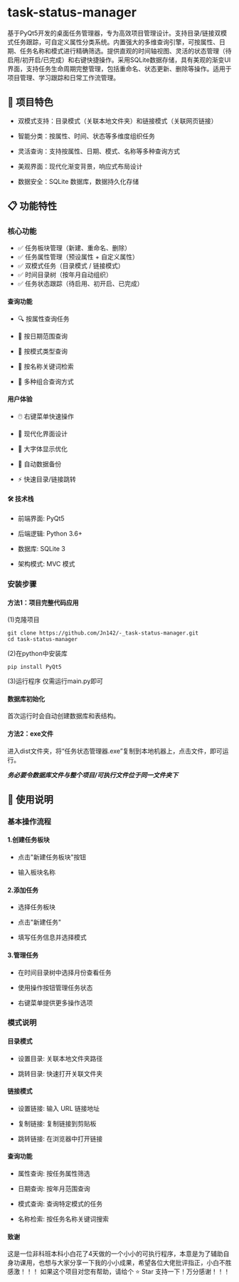 # task-status-manager
基于PyQt5开发的桌面任务管理器，专为高效项目管理设计。支持目录/链接双模式任务跟踪，可自定义属性分类系统。内置强大的多维查询引擎，可按属性、日期、任务名称和模式进行精确筛选。提供直观的时间轴视图、灵活的状态管理（待启用/初开启/已完成）和右键快捷操作。采用SQLite数据存储，具有美观的渐变UI界面，支持任务生命周期完整管理，包括重命名、状态更新、删除等操作。适用于项目管理、学习跟踪和日常工作流管理。

## 🌟 项目特色
* 双模式支持：目录模式（关联本地文件夹）和链接模式（关联网页链接）
* 智能分类：按属性、时间、状态等多维度组织任务
* 灵活查询：支持按属性、日期、模式、名称等多种查询方式

* 美观界面：现代化渐变背景，响应式布局设计

* 数据安全：SQLite 数据库，数据持久化存储

## 📋 功能特性
### 核心功能

* ✅ 任务板块管理（新建、重命名、删除）
* ✅ 任务属性管理（预设属性 + 自定义属性）
* ✅ 双模式任务（目录模式 / 链接模式）
* ✅ 时间目录树（按年月自动组织）
* ✅ 任务状态跟踪（待启用、初开启、已完成）

#### 查询功能

* 🔍 按属性查询任务

* 📅 按日期范围查询

* 🔗 按模式类型查询

* 📝 按名称关键词检索

* 🎯 多种组合查询方式

#### 用户体验

* 🖱️ 右键菜单快速操作

* 🎨 现代化界面设计

* 📱 大字体显示优化

* 💾 自动数据备份

* ⚡ 快速目录/链接跳转

#### 🛠️ 技术栈
* 前端界面: PyQt5

* 后端逻辑: Python 3.6+

* 数据库: SQLite 3

* 架构模式: MVC 模式

### 安装步骤

#### 方法1：项目完整代码应用
(1)克隆项目
```
git clone https://github.com/Jn142/-_task-status-manager.git
cd task-status-manager
```
(2)在python中安装库
```
pip install PyQt5
```
(3)运行程序
仅需运行main.py即可
#### 数据库初始化
首次运行时会自动创建数据库和表结构。



#### 方法2：exe文件
进入dist文件夹，将“任务状态管理器.exe”复制到本地机器上，点击文件，即可运行。

_**务必要令数据库文件与整个项目/可执行文件位于同一文件夹下**_

## 🚀 使用说明
### 基本操作流程
#### 1.创建任务板块

* 点击"新建任务板块"按钮

* 输入板块名称

#### 2.添加任务

* 选择任务板块

* 点击"新建任务"

* 填写任务信息并选择模式

#### 3.管理任务

* 在时间目录树中选择月份查看任务

* 使用操作按钮管理任务状态

* 右键菜单提供更多操作选项

### 模式说明
#### 目录模式
* 设置目录: 关联本地文件夹路径

* 跳转目录: 快速打开关联文件夹

#### 链接模式
* 设置链接: 输入 URL 链接地址

* 复制链接: 复制链接到剪贴板

* 跳转链接: 在浏览器中打开链接

#### 查询功能
* 属性查询: 按任务属性筛选

* 日期查询: 按年月范围查询

* 模式查询: 查询特定模式的任务

* 名称检索: 按任务名称关键词搜索

#### 致谢
这是一位非科班本科小白花了4天做的一个小小的可执行程序，本意是为了辅助自身功课用，也想与大家分享一下我的小小成果，希望各位大佬批评指正，小白不胜感激！！！
如果这个项目对您有帮助，请给个 ⭐ Star 支持一下！万分感谢！！！

